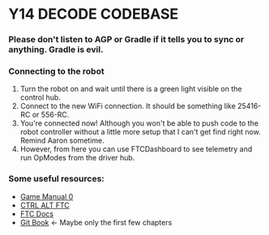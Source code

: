 # Y14 DECODE CODEBASE

### Please don't listen to AGP or Gradle if it tells you to sync or anything. Gradle is evil.

### Connecting to the robot

1. Turn the robot on and wait until there is a green light visible on the control hub.
2. Connect to the new WiFi connection. It should be something like 25416-RC or 556-RC.
3. You're connected now! Although you won't be able to push code to the robot controller without a little more setup that I can't get find right now. Remind Aaron sometime.
4. However, from here you can use FTCDashboard to see telemetry and run OpModes from the driver hub.

### Some useful resources:

- [Game Manual 0](https://gm0.org)
- [CTRL ALT FTC](https://www.ctrlaltftc.com/)
- [FTC Docs](https://ftc-docs.firstinspires.org/)
- [Git Book](https://git-scm.com/book/en/v2) <- Maybe only the first few chapters
